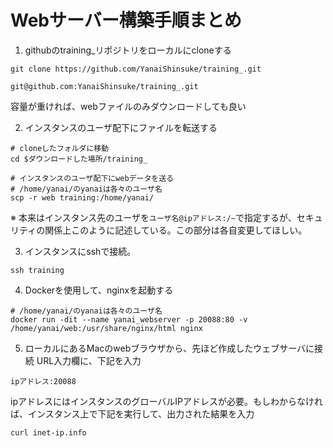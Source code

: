 # Webサーバー構築手順まとめ

1. githubのtraining_リポジトリをローカルにcloneする
```HTTPS
git clone https://github.com/YanaiShinsuke/training_.git
```

```SSH
git@github.com:YanaiShinsuke/training_.git
```
容量が重ければ、webファイルのみダウンロードしても良い

2. インスタンスのユーザ配下にファイルを転送する

```Mac上
# cloneしたフォルダに移動
cd $ダウンロードした場所/training_

# インスタンスのユーザ配下にwebデータを送る
# /home/yanai/のyanaiは各々のユーザ名
scp -r web training:/home/yanai/
```

※ 本来はインスタンス先のユーザを`ユーザ名@ipアドレス:/~`で指定するが、セキュリティの関係上このように記述している。この部分は各自変更してほしい。

3. インスタンスにsshで接続。
```Mac上
ssh training
```

4. Dockerを使用して、nginxを起動する
```インスタンス上
# /home/yanai/のyanaiは各々のユーザ名
docker run -dit --name yanai_webserver -p 20088:80 -v /home/yanai/web:/usr/share/nginx/html nginx
```

5. ローカルにあるMacのwebブラウザから、先ほど作成したウェブサーバに接続
URL入力欄に、下記を入力
```Mac上
ipアドレス:20088
```

ipアドレスにはインスタンスのグローバルIPアドレスが必要。もしわからなければ、インスタンス上で下記を実行して、出力された結果を入力
```インスタンス上
curl inet-ip.info
```

	
